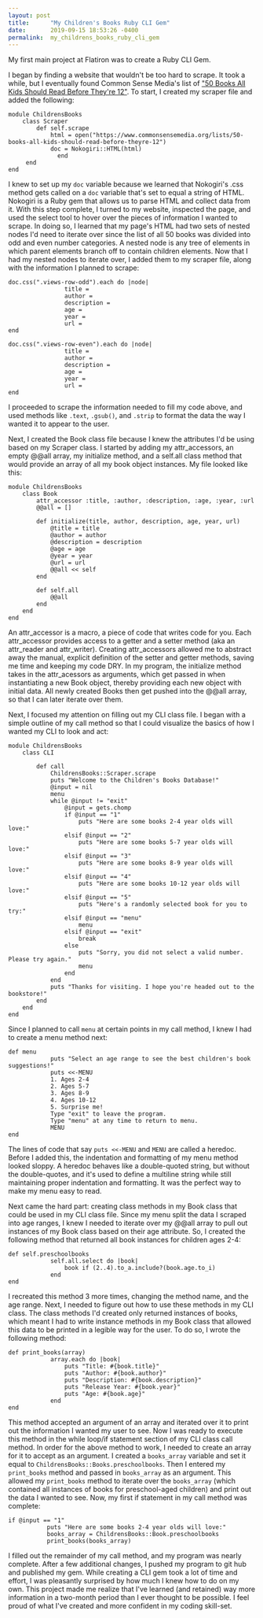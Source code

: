 ```yaml
---
layout: post
title:      "My Children's Books Ruby CLI Gem"
date:       2019-09-15 18:53:26 -0400
permalink:  my_childrens_books_ruby_cli_gem
---
```



My first main project at Flatiron was to create a Ruby CLI Gem. 

I began by finding a website that wouldn't be too hard to scrape.  It took a while, but I eventually found Common Sense Media's list of ["50 Books All Kids Should Read Before They're 12"](https://www.commonsensemedia.org/lists/50-books-all-kids-should-read-before-theyre-12).  To start, I created my scraper file and added the following:

```
module ChildrensBooks
    class Scraper
        def self.scrape
            html = open("https://www.commonsensemedia.org/lists/50-books-all-kids-should-read-before-theyre-12")
            doc = Nokogiri::HTML(html)
			  end
	 end
end
```

I knew to set up my `doc` variable because we learned that Nokogiri's .css method gets called on a `doc` variable that's set to equal a string of HTML. Nokogiri is a Ruby gem that allows us to parse HTML and collect data from it. With this step complete, I turned to my website, inspected the page, and used the select tool to hover over the pieces of information I wanted to scrape. In doing so, I learned that my page's HTML had two sets of nested nodes I'd need to iterate over since the list of all 50 books was divided into odd and even number categories. A nested node is any tree of elements in which parent elements branch off to contain children elements. Now that I had my nested nodes to iterate over, I added them to my scraper file, along with the information I planned to scrape:

```
doc.css(".views-row-odd").each do |node|
                title = 
                author = 
                description = 
                age = 
                year = 
                url = 
end

doc.css(".views-row-even").each do |node|
                title = 
                author = 
                description = 
                age = 
                year = 
                url = 
end
```

I proceeded to scrape the information needed to fill my code above, and used methods like `.text`, `.gsub()`, and `.strip` to format the data the way I wanted it to appear to the user.

Next, I created the Book class file because I knew the attributes I'd be using based on my Scraper class. I started by adding my attr_accessors, an empty @@all array, my initialize method, and a self.all class method that would provide an array of all my book object instances. My file looked like this:

```
module ChildrensBooks
    class Book
        attr_accessor :title, :author, :description, :age, :year, :url
        @@all = []

        def initialize(title, author, description, age, year, url)
            @title = title
            @author = author
            @description = description
            @age = age
            @year = year
            @url = url
            @@all << self
        end

        def self.all
            @@all
        end
    end
end
```

An attr_accessor is a macro, a piece of code that writes code for you. Each attr_accessor provides access to a getter and a setter method (aka an attr_reader and attr_writer). Creating attr_accessors allowed me to abstract away the manual, explicit definition of the setter and getter methods, saving me time and keeping my code DRY. In my program, the initialize method takes in the attr_acessors as arguments, which get passed in when instantiating a new Book object, thereby providing each new object with initial data. All newly created Books then get pushed into the @@all array, so that I can later iterate over them. 

Next, I focused my attention on filling out my CLI class file. I began with a simple outline of my call method so that I could visualize the basics of how I wanted my CLI to look and act:

```
module ChildrensBooks
    class CLI

        def call 
            ChildrensBooks::Scraper.scrape
            puts "Welcome to the Children's Books Database!"
            @input = nil
            menu
            while @input != "exit" 
                @input = gets.chomp
                if @input == "1"
                    puts "Here are some books 2-4 year olds will love:"
                elsif @input == "2"
                    puts "Here are some books 5-7 year olds will love:"
                elsif @input == "3"
                    puts "Here are some books 8-9 year olds will love:"
                elsif @input == "4"
                    puts "Here are some books 10-12 year olds will love:"
                elsif @input == "5"
                    puts "Here's a randomly selected book for you to try:"
                elsif @input == "menu"
                    menu
                elsif @input == "exit"
                    break
                else 
                    puts "Sorry, you did not select a valid number. Please try again."
                    menu
                end
            end
            puts "Thanks for visiting. I hope you're headed out to the bookstore!"
        end
    end
end
```

Since I planned to call `menu` at certain points in my call method, I knew I had to create a menu method next:

```
def menu
            puts "Select an age range to see the best children's book suggestions!"
            puts <<-MENU
            1. Ages 2-4
            2. Ages 5-7
            3. Ages 8-9
            4. Ages 10-12
            5. Surprise me!
            Type "exit" to leave the program.
            Type "menu" at any time to return to menu.
            MENU
end
```

The lines of code that say `puts <<-MENU` and `MENU` are called a heredoc. Before I added this, the indentation and formatting of my menu method looked sloppy. A heredoc behaves like a double-quoted string, but without the double-quotes, and it's used to define a multiline string while still maintaining proper indentation and formatting. It was the perfect way to make my menu easy to read. 

Next came the hard part: creating class methods in my Book class that could be used in my CLI class file. Since my menu split the data I scraped into age ranges, I knew I needed to iterate over my @@all array to pull out instances of my Book class based on their age attribute. So, I created the following method that returned all book instances for children ages 2-4:

```
def self.preschoolbooks
            self.all.select do |book|
                book if (2..4).to_a.include?(book.age.to_i)
            end
end
```

I recreated this method 3 more times, changing the method name, and the age range. Next, I needed to figure out how to use these methods in my CLI class. The class methods I'd created only returned instances of books, which meant I had to write instance methods in my Book class that allowed this data to be printed in a legible way for the user. To do so, I wrote the following method:

```
def print_books(array)
            array.each do |book|
                puts "Title: #{book.title}"
                puts "Author: #{book.author}"
                puts "Description: #{book.description}"
                puts "Release Year: #{book.year}"
                puts "Age: #{book.age}"
            end
end
```

This method accepted an argument of an array and iterated over it to print out the information I wanted my user to see. Now I was ready to execute this method in the while loop/if statement section of my CLI class call method. In order for the above method to work, I needed to create an array for it to accept as an argument. I created a `books_array` variable and set it equal to `ChildrensBooks::Books.preschoolbooks`.  Then I entered my `print_books` method and passed in `books_array` as an argument. This allowed my `print_books` method to iterate over the `books_array` (which contained all instances of books for preschool-aged children) and print out the data I wanted to see. Now, my first if statement in my call method was complete:

```
if @input == "1"
           puts "Here are some books 2-4 year olds will love:"
           books_array = ChildrensBooks::Book.preschoolbooks
           print_books(books_array)
```

I filled out the remainder of my call method, and my program was nearly complete. After a few additional changes, I pushed my program to git hub and published my gem. While creating a CLI gem took a lot of time and effort, I was pleasantly surprised by how much I knew how to do on my own. This project made me realize that I've learned (and retained) way more information in a two-month period than I ever thought to be possible. I feel proud of what I've created and more confident in my coding skill-set.
